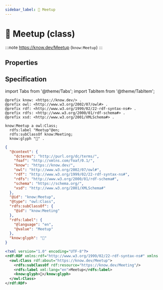 ```yaml
---
sidebar_label: 🍻 Meetup
---
```


# 🍻 Meetup (class)

:::note
https://know.dev/Meetup
(`know:Meetup`)
:::

## Properties

## Specification

import Tabs from '@theme/Tabs';
import TabItem from '@theme/TabItem';

<Tabs>
<TabItem value="turtle" label="Turtle">

```turtle
@prefix know: <https://know.dev/> .
@prefix owl: <http://www.w3.org/2002/07/owl#> .
@prefix rdf: <http://www.w3.org/1999/02/22-rdf-syntax-ns#> .
@prefix rdfs: <http://www.w3.org/2000/01/rdf-schema#> .
@prefix xsd: <http://www.w3.org/2001/XMLSchema#> .

know:Meetup a owl:Class;
  rdfs:label "Meetup"@en;
  rdfs:subClassOf know:Meeting;
  know:glyph "🍻" .

```

</TabItem>
<TabItem value="jsonld" label="JSON-LD">

```json
{
  "@context": {
    "dcterms": "http://purl.org/dc/terms/",
    "foaf": "http://xmlns.com/foaf/0.1/",
    "know": "https://know.dev/",
    "owl": "http://www.w3.org/2002/07/owl#",
    "rdf": "http://www.w3.org/1999/02/22-rdf-syntax-ns#",
    "rdfs": "http://www.w3.org/2000/01/rdf-schema#",
    "schema": "https://schema.org/",
    "xsd": "http://www.w3.org/2001/XMLSchema#"
  },
  "@id": "know:Meetup",
  "@type": "owl:Class",
  "rdfs:subClassOf": {
    "@id": "know:Meeting"
  },
  "rdfs:label": {
    "@language": "en",
    "@value": "Meetup"
  },
  "know:glyph": "🍻"
}
```

</TabItem>
<TabItem value="rdfxml" label="RDF/XML">

```xml
<?xml version="1.0" encoding="UTF-8"?>
<rdf:RDF xmlns:rdf="http://www.w3.org/1999/02/22-rdf-syntax-ns#" xmlns:know="https://know.dev/" xmlns:owl="http://www.w3.org/2002/07/owl#" xmlns:rdfs="http://www.w3.org/2000/01/rdf-schema#">
  <owl:Class rdf:about="https://know.dev/Meetup">
    <rdfs:subClassOf rdf:resource="https://know.dev/Meeting"/>
    <rdfs:label xml:lang="en">Meetup</rdfs:label>
    <know:glyph>🍻</know:glyph>
  </owl:Class>
</rdf:RDF>

```

</TabItem>
</Tabs>

[`Meetup`]: /Meetup
